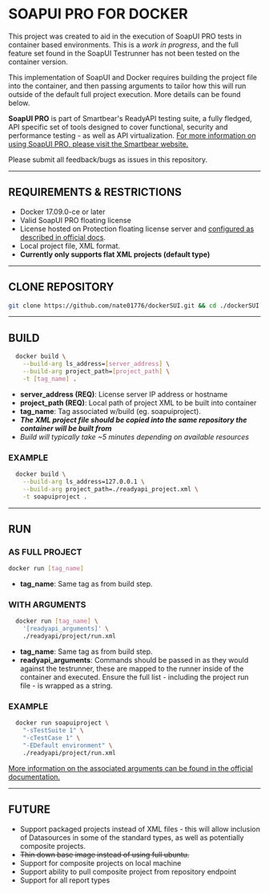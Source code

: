 # SOAPUI PRO FOR DOCKER
This project was created to aid in the execution of SoapUI PRO tests in container based environments. This is a *work in progress*, and the full feature set found in the SoapUI Testrunner has not been tested on the container version.

This implementation of SoapUI and Docker requires building the project file into the container, and then passing arguments to tailor how this will run outside of the default full project execution. More details can be found below.

**SoapUI PRO** is part of Smartbear's ReadyAPI testing suite, a fully fledged, API specific set of tools designed to cover functional, security and performance testing - as well as API virtualization. [For more information on using SoapUI PRO, please visit the Smartbear website.](https://smartbear.com/product/ready-api/soapui/overview/)

Please submit all feedback/bugs as issues in this repository.

------
## REQUIREMENTS & RESTRICTIONS
- Docker 17.09.0-ce or later
- Valid SoapUI PRO floating license
- License hosted on Protection floating license server and [configured as described in official docs](https://support.smartbear.com/readyapi/docs/general-info/licensing/activate/floating/configure-license-server.html).
- Local project file, XML format.
- **Currently only supports flat XML projects (default type)**

------
## CLONE REPOSITORY
``` sh
git clone https://github.com/nate01776/dockerSUI.git && cd ./dockerSUI
```

------
## BUILD
``` sh
  docker build \
    --build-arg ls_address=[server_address] \
    --build-arg project_path=[project_path] \
    -t [tag_name] .
```

- **server_address (REQ)**: License server IP address or hostname
- **project_path (REQ)**: Local path of project XML to be built into container
- **tag_name**: Tag associated w/build (eg. soapuiproject).
- ***The XML project file should be copied into the same repository the container will be built from***
- *Build will typically take ~5 minutes depending on available resources*


### EXAMPLE
```sh
  docker build \
    --build-arg ls_address=127.0.0.1 \
    --build-arg project_path=./readyapi_project.xml \
    -t soapuiproject .
```

------
## RUN
### AS FULL PROJECT
```sh
docker run [tag_name]
```
- **tag_name**: Same tag as from build step.

### WITH ARGUMENTS
```sh
  docker run [tag_name] \
    '[readyapi_arguments]' \
    ./readyapi/project/run.xml
```
- **tag_name**: Same tag as from build step. 
- **readyapi_arguments**: Commands should be passed in as they would against the testrunner, these are mapped to the runner inside of the container and executed. Ensure the full list - including the project run file - is wrapped as a string.

### EXAMPLE
```sh
  docker run soapuiproject \
    "-sTestSuite 1" \
    "-cTestCase 1" \
    "-EDefault environment" \
    ./readyapi/project/run.xml
```
[More information on the associated arguments can be found in the official documentation.](https://support.smartbear.com/readyapi/docs/soapui/running/automating/cli.html)

------

## FUTURE
- Support packaged projects instead of XML files - this will allow inclusion of Datasources in some of the standard types, as well as potentially composite projects.
- ~~Thin down base image instead of using full ubuntu.~~
- Support for composite projects on local machine
- Support ability to pull composite project from repository endpoint
- Support for all report types
